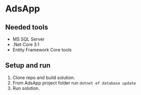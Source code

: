 # AdsApp
## Needed tools
 - MS SQL Server
 - .Net Core 3.1
 - Entity Framework Core tools

## Setup and run
 1. Clone repo and build solution.
 2. From AdsApp project folder run ```dotnet ef database update```
 3. Run solution.
